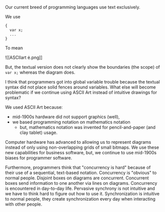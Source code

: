 Our current breed of programming languages use text exclusively.

We use
```
{
  var x;
  ...
}
```

To mean

![[ASCIIart ė.png]]

But, the textual version does not clearly show the boundaries (the scope) of `var x;` whereas the diagram does.

I think that programmers got into global variable trouble because the textual syntax did not place solid fences around variables.  What else will become problematic if we continue using ASCII Art instead of intuitive drawings for syntax?

We used ASCII Art because:
- mid-1900s hardware did not support graphics (well),
- we based programming notation on mathematics notation
	- but, mathematics notation was invented for pencil-and-paper (and clay tablet) usage.

Computer hardware has advanced to allowing us to represent diagrams instead of only using non-overlapping grids of small bitmaps.  We use these new capabilities for business software, but, we continue to use mid-1900s biases for programmer software.

Furthermore, programmers think that "concurrency is hard" because of their use of a sequential, text-based notation.  Concurrency is "obvious" to normal people.  Disjoint boxes on diagrams are concurrent.  Concurrent boxes send information to one another via lines on diagrams. Concurrency is encountered in day-to-day life.  Pervasive synchrony is not intuitive and we have to think hard to figure out how to use it.  Synchronization is intuitive to normal people, they create synchronization every day when interacting with other people.
